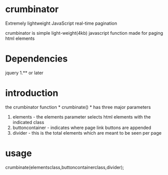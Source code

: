 # crumbinator
Extremely lightweight JavaScript real-time pagination

crumbinator is simple light-weight(4kb) javascript function made for 
paging html elements

# Dependencies
jquery 1.** or later


# introduction
the crumbinator function * crumbinate() * has three major parameters
1. elements - the elements parameter selects html elements with the indicated class
2. buttoncontainer - indicates where page link buttons are appended
3. divider - this is the total elements which are meant to be seen per page

# usage
crumbinate(elementsclass,buttoncontainerclass,divider);
